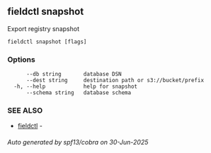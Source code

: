 ## fieldctl snapshot

Export registry snapshot

```
fieldctl snapshot [flags]
```

### Options

```
      --db string       database DSN
      --dest string     destination path or s3://bucket/prefix
  -h, --help            help for snapshot
      --schema string   database schema
```

### SEE ALSO

* [fieldctl](fieldctl.md)	 - 

###### Auto generated by spf13/cobra on 30-Jun-2025

